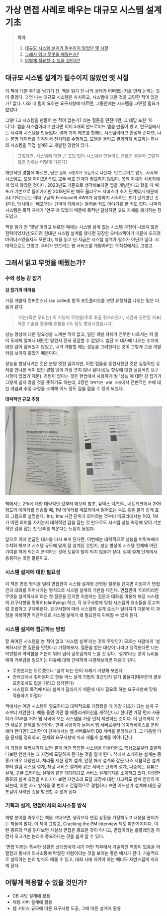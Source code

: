 # 가상 면접 사례로 배우는 대규모 시스템 설계 기초

> **목차**
>
> 1. [대규모 시스템 설계가 필수이지 않았던 옛 시절](#대규모-시스템-설계가-필수이지-않았던-옛-시절)
> 2. [그래서 읽고 무엇을 배웠는가?](#그래서-읽고-무엇을-배웠는가?)
> 3. [어떻게 적용할 수 있을 것인가?](#어떻게-적용할-수-있을-것인가?)

## 대규모 시스템 설계가 필수이지 않았던 옛 시절

이 책에 대한 후기를 남기기 전, 책을 읽기 전 나의 상태가 어떠했는지를 먼저 논하는 것이 좋겠다. 과연 나는 대규모 시스템은 차치하고, 시스템에 대한 것을 고민한 적이 있던가? 없다. 나와 내 팀이 요하는 요구사항에 따르면, 그동안에는 시스템을 고민할 필요가 없었다.

그렇다고 시스템을 만들어 본 적이 없는가? 라는 질문을 던진다면, 그 대답 또한 '아니'다. 앱을 시스템이라고 한다면 이미 3개의 안드로이드 앱을 만들어 봤고, 연구실에서는 시각화 시스템을 만들었다. 여러 가지 레포를 합해도 시스템이라고 인정해 준다면, 나는 분명 데이터를 가져와서 전처리를 수행하고, 모델을 돌리고 결과까지 비교하는 하나의 시스템을 직접 설계하고 개발한 경험이 있다.

> 그렇다면, 시스템에 대한 큰 고민 없이 시스템을 만들어도 괜찮은 경우와 그렇지 않은 경우는 어떻게 다른가?

개인적인 경험에 따르면, 답은 `실제 사용자가 있는가`로 나뉜다. 안드로이드 앱도, 시각화 시스템도, 모델 파이프라인도 모두 배포 단계가 필요하지 않았다. 목적 자체가 사용자에게 있지 않았던 것이다. 2023년도 기준으로 생각해보자면 앱을 개발한다고 했을 때 배포가 기본으로 들어가지만 2018년도만 해도 클라우드 서비스가 초기 단계였기 때문에(내 기억으로는 이때 구글의 Firebase와 AWS가 유행하기 시작하는 초기 단계였던 것 같다), 당시에는 '배포'라는 단어에 대해서는 들어본 적도 이야기를 한 적도 없다. 나머지 시스템은 목적 자체가 '연구'에 있었기 때문에 목적만 달성하면 코드 자체를 폐기하는 정도였고.

책을 읽기 전 '옛날'이라고 부르던 때에는 시스템 설계 없는 시스템 구현이 나쁘지 않은 전략이었지만(오히려 현대판 시스템 설계를 했다면 굉장한 오버스택이기 때문에 오히려 마이너스였을지도 모른다), 책을 읽고 난 지금은 시스템 설계가 필수가 아닌가 싶다. 시대적으로도 그렇고, 우리가 만드려는 웹 서비스를 개발하려는 목적성에서도 그렇고.

## 그래서 읽고 무엇을 배웠는가?

### 수와 성능 감 잡기

**감 잡기의 어려움**

가끔 개발자 컨퍼런스나 (so called) 합격 포트폴리오를 보면 유행처럼 나오는 말은 다음과 같다.

> '저는(혹은 우리는) 이 기능의 무엇을(주로 호출 횟수라든가, 시간과 관련된 지표) 어떤 기술을 활용해 효율을 x% 정도 향상시켰습니다.'

성능 향상에 대한 필요성을 느껴본 적이 없고, 일단 개발 자체가 전무한 나로서는 저 말이 도대체 얼마나 대단한 말인지 전혀 공감할 수 없었다. 일단 저 대사에 나오는 수치에 대한 감이 잡혀있지 않았고, 내가 개발할 때는 성능을 고려한다는 것이 그렇게 고급 개발처럼 보이지 않았기 때문이다.

성능을 향상시키는 것은 분명 멋진 일이지만, 이런 점들을 등한시했던 것은 실질적인 유저를 만나본 적이 없던 경험 탓이 가장 크지 않나 싶다(성능 향상에 대한 실질적인 요구사항이 없었기 때문). 경험이 없다는 것은 현업에서 사용하게 될 '성능'에 대한 감 잡기가 그렇게 쉽지 않을 것을 뜻하기도 하는데, 2장인 `대략적인 규모 추정`에서 전반적인 수에 대한 개념과 추정 과정을 소개해 어느 정도 감을 잡을 수 있게 되었다.

**대략적인 규모 추정**

![](images/design02.jpg)

책에서는 2^k에 대한 대략적인 값부터 메모리 참조, 뮤텍스 락/언락, 네트워크에서 2KB 정도의 데이터를 전송할 때, 1M 데이터를 메모리에서 읽어오는 속도 등을 알기 쉽게 표와 그림으로 설명한다. 1ns, 1ms 시간 단위가 의미하는 것부터 메모리에서는 1KB, 1M가 어떤 의미를 가지는지 대략적인 감을 잡는 것 만으로도 시스템 성능 측정에 있어 기본적인 감을 잡는 첫 단추를 끼운다는 느낌이 들었다.

앞으로 위에 언급된 대사를 다시 보게 된다면, 이번에는 대략적으로 성능을 머릿속에서 수치화 해보고 시스템 규모에 맞게 잘 설계된 것인지, 성능 향상이 시스템 전체에 어떤 기여를 하게 되는지 분석하는 것에 도움이 많이 되지 않을까 싶다. 실제 설계 단계에서 응용하는 것은 물론이고.

### 시스템 설계에 대한 필요성

이 책은 면접 형식을 빌려 면접관이 시스템 설계와 관련된 질문을 던지면 지원자가 면접관과 대화를 이어나가는 형식으로 시스템 설계의 기반을 다진다. 면접관이 '이러이러한 무엇을 설계하시오'라는 첫 질문을 던지면 지원자는 질문과 대화를 이용해 해당 시스템의 요구사항을 명확히(clarifying) 하고, 각 요구사항에 맞춰 시스템의 요소들을 로고처럼 조립하고 구체화한다. 요구사항에 따라 시스템의 설계 요소가 달라지기 때문에 이 과정을 이해하면 직관적으로 시스템 설계가 왜 필요한지 이해할 수 있게 된다.

### 시스템 설계에 접근하는 방법

잘 짜여진 시스템을 본 적이 없고 '시스템 설계'라는 것이 무엇인지 모르는 사람에게 '설계하시오'란 질문을 던진다고 가정해보자. 질문을 받는 대상이 나라고 생각한다면 나는 막연함과 막막함을 거뜬히 뛰어 넘어 공포감까지 느낄 것 같다. '설계'라는 것이 뉴비들에게 거부감을 일으키는 이유에 대해 간략하게 나열해보자면 다음과 같다.

- 무엇인지는 모르겠으나 '설계'라는 단어 자체가 거창해 보인다
- 인터넷에서 찾아본다고 한들 어느 설계 기법이 표준인지 알기 힘들다(대부분의 경우 표준조차도 없을 거라고 생각한다)
- 시스템의 목적에 따라 설계가 달라지기 때문에 내가 필요로 하는 요구사항에 맞춰 적용하기 어렵다

책에서는 어떤 시스템이 필요하다고 대략적으로 가정했을 때 가장 기초가 되는 설계 구조부터 제안한다. 예를 들면 어떤 웹 애플리케이션을 제작한다고 한다면 가장 먼저 사용자가 DNS를 거쳐 웹 서버에 오는 시스템을 가장 먼저 제안하는 것이다. 이 단계까지 오면 새로운 문제를 발견한다. 만약 사용자가 늘어서 웹 서버로부터 데이터베이스를 분리해야 한다면? 그러면 이 단계에서는 웹 서버로부터 DB 서버를 분리해낸다. 그 다음엔 다음 문제를 정의하고, 문제와 요구사항에 따라 새롭게 설계를 이어나간다.

이 과정을 따라나가다 보면 결국 어떤 복잡한 시스템을 만들더라도 핵심으로부터 출발하다보면 언젠가는 그 지점에 도달하게 된다는 것을 알게 된다. 책에서 소개하는 설계는 종류가 매우 다양한데,  처리율 제한 장치 설계, 안정 해시 설계와 같은 다소 지협적인 설계부터 알림 시스템 설계, 채팅 서비스 설계와 같은 서비스 단위의 설계, 나중에는 유튜브 설계, 구글 드라이브 설계와 같은 대대대규모 서비스 설계까지를 소개하고 있다. 다양한 종류의 설계 과정을 따라가다 보면 자연스레 도달 과정에 대한 사고력도 함께 함양하게 되는데, 이런 사고 방식을 몇 번이고 간접적으로 경험하다 보면 어느샌가 설계에 대한 공포감이 사라진 것을 발견할 수 있게 된다.

### 기획과 설계, 면접에서의 의사소통 방식

개발 분야를 아우르는 책을 보다보면, 생각보다 면접 상황을 가정해두고 내용을 풀어가는 책들이 많다. 이 책이 그렇고, Cracking the PM Interview 책도 마찬가지이다. 이런 종류의 책을 읽다보면 사실상 면접은 중요한 것이 아니고, 면접이라는 롤플레잉을 하면서 오고가는 논리가 중요하다는 것을 쉽게 알 수 있다.

'면접'이라는 특수한 상황은 상대방에게 내가 어떤 직무에서 기술적인 역량이 있음을 어필함과 동시에 의사소통에 탁월한 사람이라는 것을 보이는 좋은 예시가 된다. 기술적으로 설득하는 논리 방식도 배울 수 있고, 대화 시에 지켜야 하는 매너도 자연스럽게 익히게 된다.

## 어떻게 적용할 수 있을 것인가?

- DB 샤딩 설계에 활용
- 채팅 서버 설계에 활용
- 웹 서비스 규모에 따른 요구사항 도출, 그에 따른 설계에 활용

